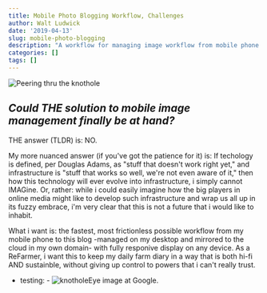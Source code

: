 ```yaml
---
title: Mobile Photo Blogging Workflow, Challenges
author: Walt Ludwick
date: '2019-04-13'
slug: mobile-photo-blogging
description: "A workflow for managing image workflow from mobile phone to web, with minimum friction and maximum control"
categories: []
tags: []
---
```

![Peering thru the knothole](/post/2019-04-13-mobile-photo-blogging-workflow-challenges_files/knotholeEye.jpeg)

## *Could THE solution to mobile image management finally be at hand?*

THE answer (TLDR) is: NO.  

My more nuanced answer (if you've got the patience for it) is: If techology is defined, per Douglas Adams, as "stuff that doesn't work right yet," and infrastructure is "stuff that works so well, we're not even aware of it," then how this technology will ever evolve into infrastructure, i simply cannot IMAGine.  Or, rather: while i could easily imagine how the big players in online media might like to develop such infrastructure and wrap us all up in its fuzzy embrace, i'm very clear that this is not a future that i would like to inhabit. 

What i want is: the fastest, most frictionless possible workflow from my mobile phone to this blog -managed on my desktop and mirrored to the cloud in my own domain- with fully responive display on any device.  As a ReFarmer, i want this to keep my daily farm diary in a way that is both hi-fi AND sustainble, without giving up control to powers that i can't really trust.

- testing: -
![knotholeEye image at Google](https://images.app.goo.gl/UoPDgyKhMhFSxPyf8).

